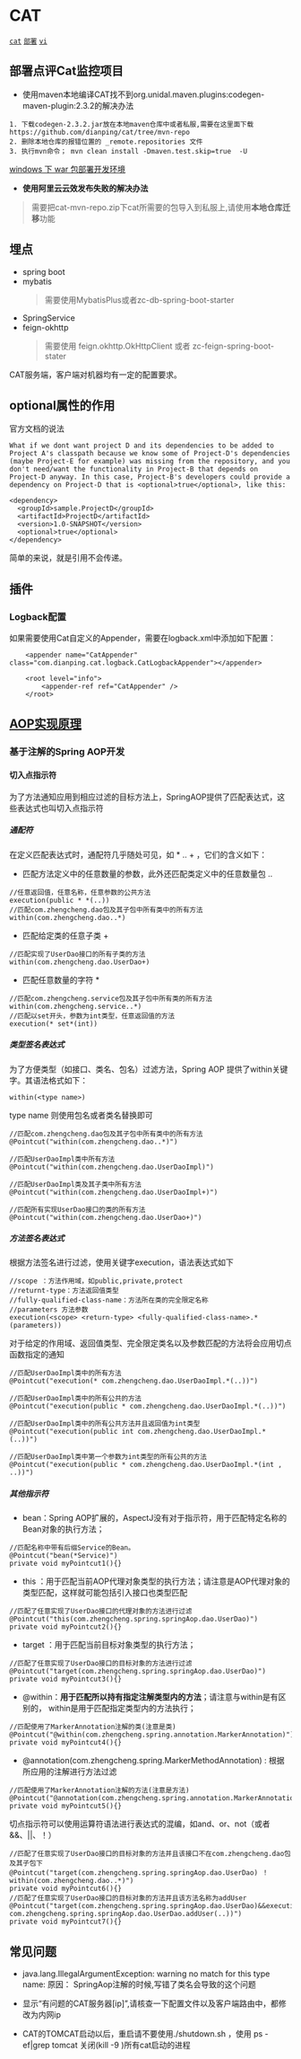 # CAT

[`cat`](https://github.com/dianping/cat) 
[`部署`](https://github.com/dianping/cat/wiki/readme_server)
[`vi`](https://github.com/ctripcorp/vi)

## 部署点评Cat监控项目

- 使用maven本地编译CAT找不到org.unidal.maven.plugins:codegen-maven-plugin:2.3.2的解决办法
> 
    1. 下载codegen-2.3.2.jar放在本地maven仓库中或者私服,需要在这里面下载https://github.com/dianping/cat/tree/mvn-repo
    2. 删除本地仓库的报错位置的 _remote.repositories 文件
    3. 执行mvn命令； mvn clean install -Dmaven.test.skip=true  -U
    
[windows 下 war 包部署开发环境](https://www.cnblogs.com/harrychinese/p/dianping-cat-server-setup.html)

- **使用阿里云云效发布失败的解决办法**

> 需要把cat-mvn-repo.zip下cat所需要的包导入到私服上,请使用**本地仓库迁移**功能

## 埋点

- spring boot 
- mybatis
  > 需要使用MybatisPlus或者zc-db-spring-boot-starter
- SpringService
- feign-okhttp
  > 需要使用 feign.okhttp.OkHttpClient 或者 zc-feign-spring-boot-stater


CAT服务端，客户端对机器均有一定的配置要求。

## optional属性的作用

官方文档的说法
```
What if we dont want project D and its dependencies to be added to Project A's classpath because we know some of Project-D's dependencies (maybe Project-E for example) was missing from the repository, and you don't need/want the functionality in Project-B that depends on Project-D anyway. In this case, Project-B's developers could provide a dependency on Project-D that is <optional>true</optional>, like this:

<dependency>
  <groupId>sample.ProjectD</groupId>
  <artifactId>ProjectD</artifactId>
  <version>1.0-SNAPSHOT</version>
  <optional>true</optional>
</dependency>

```

简单的来说，就是引用不会传递。

## 插件

### Logback配置

如果需要使用Cat自定义的Appender，需要在logback.xml中添加如下配置：

```
    <appender name="CatAppender" class="com.dianping.cat.logback.CatLogbackAppender"></appender>

    <root level="info">
        <appender-ref ref="CatAppender" />
    </root>
```

## [AOP实现原理](https://gitee.com/zhangquansheng/interview/blob/master/frame/Proxy.md)

### 基于注解的Spring AOP开发

#### 切入点指示符

为了方法通知应用到相应过滤的目标方法上，SpringAOP提供了匹配表达式，这些表达式也叫切入点指示符

##### 通配符

在定义匹配表达式时，通配符几乎随处可见，如 *  ..  + ，它们的含义如下：

- 匹配方法定义中的任意数量的参数，此外还匹配类定义中的任意数量包 ..

```
//任意返回值，任意名称，任意参数的公共方法
execution(public * *(..))
//匹配com.zhengcheng.dao包及其子包中所有类中的所有方法
within(com.zhengcheng.dao..*)
```
- 匹配给定类的任意子类 +

 ```
//匹配实现了UserDao接口的所有子类的方法
within(com.zhengcheng.dao.UserDao+)
```

- 匹配任意数量的字符 *

 ```
//匹配com.zhengcheng.service包及其子包中所有类的所有方法
within(com.zhengcheng.service..*)
//匹配以set开头，参数为int类型，任意返回值的方法
execution(* set*(int))
 ```

##### 类型签名表达式

为了方便类型（如接口、类名、包名）过滤方法，Spring AOP 提供了within关键字。其语法格式如下：

```
within(<type name>)
```

type name 则使用包名或者类名替换即可

```
//匹配com.zhengcheng.dao包及其子包中所有类中的所有方法
@Pointcut("within(com.zhengcheng.dao..*)")

//匹配UserDaoImpl类中所有方法
@Pointcut("within(com.zhengcheng.dao.UserDaoImpl)")

//匹配UserDaoImpl类及其子类中所有方法
@Pointcut("within(com.zhengcheng.dao.UserDaoImpl+)")

//匹配所有实现UserDao接口的类的所有方法
@Pointcut("within(com.zhengcheng.dao.UserDao+)")
```

##### 方法签名表达式

根据方法签名进行过滤，使用关键字execution，语法表达式如下

```
//scope ：方法作用域，如public,private,protect
//returnt-type：方法返回值类型
//fully-qualified-class-name：方法所在类的完全限定名称
//parameters 方法参数
execution(<scope> <return-type> <fully-qualified-class-name>.*(parameters))
```

对于给定的作用域、返回值类型、完全限定类名以及参数匹配的方法将会应用切点函数指定的通知

```
//匹配UserDaoImpl类中的所有方法
@Pointcut("execution(* com.zhengcheng.dao.UserDaoImpl.*(..))")

//匹配UserDaoImpl类中的所有公共的方法
@Pointcut("execution(public * com.zhengcheng.dao.UserDaoImpl.*(..))")

//匹配UserDaoImpl类中的所有公共方法并且返回值为int类型
@Pointcut("execution(public int com.zhengcheng.dao.UserDaoImpl.*(..))")

//匹配UserDaoImpl类中第一个参数为int类型的所有公共的方法
@Pointcut("execution(public * com.zhengcheng.dao.UserDaoImpl.*(int , ..))")
```

##### 其他指示符

- bean：Spring AOP扩展的，AspectJ没有对于指示符，用于匹配特定名称的Bean对象的执行方法；

```
//匹配名称中带有后缀Service的Bean。
@Pointcut("bean(*Service)")
private void myPointcut1(){}
```

- this ：用于匹配当前AOP代理对象类型的执行方法；请注意是AOP代理对象的类型匹配，这样就可能包括引入接口也类型匹配

```
//匹配了任意实现了UserDao接口的代理对象的方法进行过滤
@Pointcut("this(com.zhengcheng.spring.springAop.dao.UserDao)")
private void myPointcut2(){}
```

- target ：用于匹配当前目标对象类型的执行方法；

```
//匹配了任意实现了UserDao接口的目标对象的方法进行过滤
@Pointcut("target(com.zhengcheng.spring.springAop.dao.UserDao)")
private void myPointcut3(){}
```

- @within：**用于匹配所以持有指定注解类型内的方法**；请注意与within是有区别的， within是用于匹配指定类型内的方法执行；

```
//匹配使用了MarkerAnnotation注解的类(注意是类)
@Pointcut("@within(com.zhengcheng.spring.annotation.MarkerAnnotation)")
private void myPointcut4(){}
```

- @annotation(com.zhengcheng.spring.MarkerMethodAnnotation) : 根据所应用的注解进行方法过滤

```
//匹配使用了MarkerAnnotation注解的方法(注意是方法)
@Pointcut("@annotation(com.zhengcheng.spring.annotation.MarkerAnnotation)")
private void myPointcut5(){}
```

切点指示符可以使用运算符语法进行表达式的混编，如and、or、not（或者&&、||、！）

```
//匹配了任意实现了UserDao接口的目标对象的方法并且该接口不在com.zhengcheng.dao包及其子包下
@Pointcut("target(com.zhengcheng.spring.springAop.dao.UserDao) ！within(com.zhengcheng.dao..*)")
private void myPointcut6(){}
//匹配了任意实现了UserDao接口的目标对象的方法并且该方法名称为addUser
@Pointcut("target(com.zhengcheng.spring.springAop.dao.UserDao)&&execution(* com.zhengcheng.spring.springAop.dao.UserDao.addUser(..))")
private void myPointcut7(){}
```

## 常见问题

- java.lang.IllegalArgumentException: warning no match for this type name: 原因： SpringAop注解的时候,写错了类名会导致的这个问题

- 显示“有问题的CAT服务器[ip]”,请核查一下配置文件以及客户端路由中，都修改为内网ip

- CAT的TOMCAT启动以后，重启请不要使用./shutdown.sh ，使用 ps -ef|grep tomcat 关闭(kill -9 )所有cat启动的进程
   

